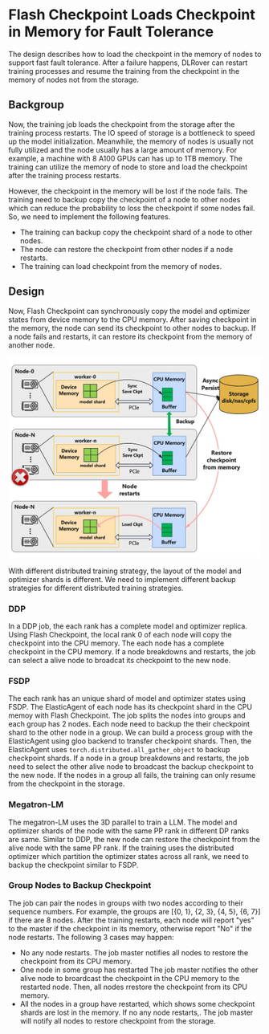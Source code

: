 # Flash Checkpoint Loads Checkpoint in Memory for Fault Tolerance

The design describes how to load the checkpoint in the memory
of nodes to support fast fault tolerance. After a failure happens, DLRover
can restart training processes and resume the training from the checkpoint
in the memory of nodes not from the storage.

## Backgroup

Now, the training job loads the checkpoint from the storage after the training
process restarts. The IO speed of storage is a bottleneck to speed up the
model initialization. Meanwhile, the memory of nodes is usually not fully utilized
and the node usually has a large amount of memory. For example, a machine with
8 A100 GPUs can has up to 1TB memory. The training can utilize the memory of node
to store and load the checkpoint after the training process restarts.

However, the checkpoint in the memory will be lost if the node fails. The training
need to backup copy the checkpoint of a node to other nodes which can reduce
the probability to loss the checkpoint if some nodes fail. So, we need to implement
the following features.

- The training can backup copy the checkpoint shard of a node to other nodes.
- The node can restore the checkpoint from other nodes if a node restarts.
- The training can load checkpoint from the memory of nodes.

## Design

Now, Flash Checkpoint can synchronously copy the model and optimizer states from
device memory to the CPU memory. After saving checkpoint in the memory, the node
can send its checkpoint to other nodes to backup. If a node fails and restarts,
it can restore its checkpoint from the memory of another node.

<div align="center">
<img src="../figures/ft_llm_training/checkpoint-in-memory.jpg" alt="Async Checkpoint Classes" width="600">
</div>

With different distributed training strategy,
the layout of the model and optimizer shards is different. We need to implement different
backup strategies for different distributed training strategies.

### DDP

In a DDP job, the each rank has a complete model and optimizer replica. Using Flash Checkpoint,
the local rank 0 of each node will copy the checkpoint into the CPU memory. The each node
has a complete checkpoint in the CPU memory. If a node breakdowns and restarts, the job can
select a alive node to broadcat its checkpoint to the new node.

### FSDP

The each rank has an unique shard of model and optimizer states using FSDP. The ElasticAgent of each node
has its checkpoint shard in the CPU memoy with Flash Checkpoint. The job splits the nodes into groups and
each group has 2 nodes. Each node need to backup the their checkpoint shard to the other node in a group.
We can build a process group with the ElasticAgent using gloo backend to transfer checkpoint shards.
Then, the ElasticAgent uses `torch.distributed.all_gather_object`
to backup checkpoint shards. If a node in a group breakdowns and restarts, the job need to select the other
alive node to broadcast the backup checkpoint to the new node.
If the nodes in a group all fails, the training can only resume from the checkpoint in the storage.

### Megatron-LM

The megatron-LM uses the 3D parallel to train a LLM. The model and optimizer shards of the node with
the same PP rank in different DP ranks are same. Similar to DDP, the new node can restore
the checkpoint from the alive node with the same PP rank. If the training uses the distributed optimizer
which partition the optimizer states across all rank, we need to backup the checkpoint similar to FSDP.

### Group Nodes to Backup Checkpoint

The job can pair the nodes in groups with two nodes according to their sequence numbers. For example,
the groups are [{0, 1}, {2, 3}, {4, 5}, {6, 7}] if there are 8 nodes. After the training restarts,
each node will report "yes" to the master if the checkpoint in its memory, otherwise report "No" if
the node restarts. The following 3 cases may happen:

- No any node restarts. The job master notifies all nodes to restore the checkpoint from its CPU memory.
- One node in some group has restarted The job master notifies the other alive node to broardcast the
checkpoint in the CPU memory to the restarted node. Then, all nodes rrestore the checkpoint from its CPU memory.
- All the nodes in a group have restarted, which shows some checkpoint shards are lost in the memory.
If no any node restarts,. The job master will notify all nodes to restore checkpoint from the storage.
